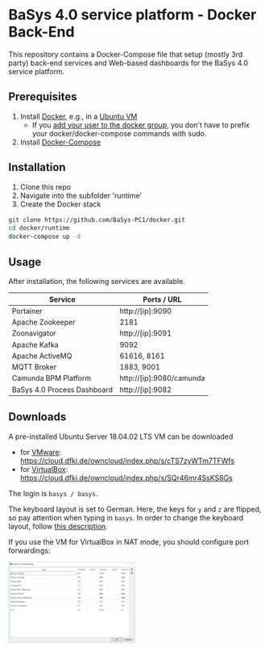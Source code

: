 # BaSys 4.0 service platform - Docker Back-End

This repository contains a Docker-Compose file that setup (mostly 3rd party) back-end services and Web-based dashboards for the BaSys 4.0 service platform.

## Prerequisites

 1) Install [Docker](https://docs.docker.com/install/), e.g., in a [Ubuntu VM](https://docs.docker.com/install/linux/docker-ce/ubuntu/)
    * If you [add your user to the docker group](https://docs.docker.com/install/linux/linux-postinstall/), you don't have to prefix your docker/docker-compose commands with sudo.
 2) Install [Docker-Compose](https://docs.docker.com/compose/install/)

## Installation

1) Clone this repo
2) Navigate into the subfolder 'runtime'
3) Create the Docker stack

```bash
git clone https://github.com/BaSys-PC1/docker.git
cd docker/runtime
docker-compose up -d
```

## Usage

After installation, the following services are available.

| Service | Ports / URL |
| ------ | ------ |
| Portainer                   | http://[ip]:9090 |
| Apache Zookeeper            | 2181 | 
| Zoonavigator                | http://[ip]:9091 | 
| Apache Kafka                | 9092 | 
| Apache ActiveMQ             | 61616, 8161 | 
| MQTT Broker                 | 1883, 9001 | 
| Camunda BPM Platform        | http://[ip]:9080/camunda | 
| BaSys 4.0 Process Dashboard | http://[ip]:9082 |

## Downloads

A pre-installed Ubuntu Server 18.04.02 LTS VM can be downloaded
*  for [VMware](https://my.vmware.com/en/web/vmware/free#desktop_end_user_computing/vmware_workstation_player/15_0): https://cloud.dfki.de/owncloud/index.php/s/cTS7zyWTm7TFWfs
*  for [VirtualBox](https://www.virtualbox.org/wiki/Downloads): https://cloud.dfki.de/owncloud/index.php/s/SQr46mr4SsKS8Gs

The login is `basys / basys`.

The keyboard layout is set to German. Here, the keys for `y` and `z` are flipped, so pay attention when typing in `basys`. In order to change the keyboard layout, follow [this description](https://askubuntu.com/questions/342066/how-to-permanently-configure-keyboard).

If you use the VM for VirtualBox in NAT mode, you should configure port forwardings:

<img src='/readme/virtualbox-port-forwardings.png?raw=true' width='50%' height='50%'>

